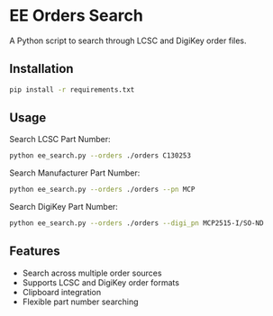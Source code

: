 # EE Orders Search 

A Python script to search through LCSC and DigiKey order files. 

## Installation  

```bash 
pip install -r requirements.txt  
``` 

## Usage  

Search LCSC Part Number:  
```bash  
python ee_search.py --orders ./orders C130253  
``` 

Search Manufacturer Part Number:  
```bash  
python ee_search.py --orders ./orders --pn MCP  
``` 

Search DigiKey Part Number:  
```bash  
python ee_search.py --orders ./orders --digi_pn MCP2515-I/SO-ND  
``` 

## Features  
- Search across multiple order sources  
- Supports LCSC and DigiKey order formats  
- Clipboard integration  
- Flexible part number searching  
